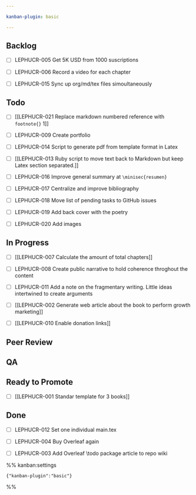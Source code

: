 ```yaml
---

kanban-plugin: basic

---
```


## Backlog

- [ ] LEPHUCR-005 Get 5K USD from 1000 suscriptions
- [ ] LEPHUCR-006 Record a video for each chapter
- [ ] LEPHUCR-015 Sync up org/md/tex files simoultaneously


## Todo

- [ ] [[LEPHUCR-021 Replace markdown numbered reference with ` footnote{}` 1]]
- [ ] LEPHUCR-009 Create portfolio
- [ ] LEPHUCR-014 Script to generate pdf from template format in Latex
- [ ] [[LEPHUCR-013 Ruby script to move text back to Markdown but keep Latex section separated.]]
- [ ] LEPHUCR-016 Improve general summary at `\minisec{resumen}`
- [ ] LEPHUCR-017 Centralize and improve bibliography
- [ ] LEPHUCR-018 Move list of pending tasks to GitHub issues
- [ ] LEPHUCR-019 Add back cover with the poetry
- [ ] LEPHUCR-020 Add images


## In Progress

- [ ] [[LEPHUCR-007 Calculate the amount of total chapters]]
- [ ] LEPHUCR-008 Create public narrative to hold coherence throghout the content
- [ ] LEPHUCR-011 Add a note on the fragmentary writing. Little ideas intertwined to create arguments
- [ ] [[LEPHUCR-002 Generate web article about the book to perform growth marketing]]
- [ ] [[LEPHUCR-010 Enable donation links]]


## Peer Review



## QA



## Ready to Promote

- [ ] [[LEPHUCR-001 Standar template for 3 books]]


## Done

- [ ] LEPHUCR-012 Set one individual main.tex
- [ ] LEPHUCR-004 Buy Overleaf again
- [ ] LEPHUCR-003 Add Overleaf \todo package article to repo wiki




%% kanban:settings
```
{"kanban-plugin":"basic"}
```
%%